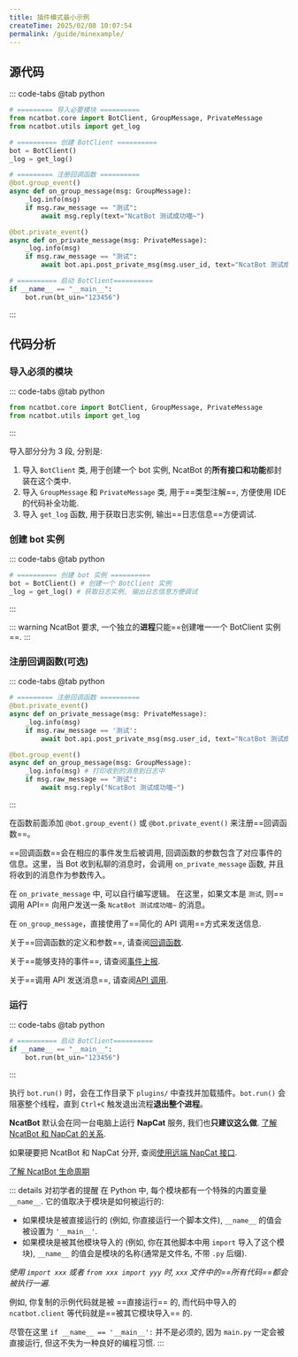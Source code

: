 ```yaml
---
title: 插件模式最小示例
createTime: 2025/02/08 10:07:54
permalink: /guide/minexample/
---
```


## 源代码 

::: code-tabs
@tab python

```python
# ========= 导入必要模块 ==========
from ncatbot.core import BotClient, GroupMessage, PrivateMessage
from ncatbot.utils import get_log

# ========== 创建 BotClient ==========
bot = BotClient()
_log = get_log()

# ========= 注册回调函数 ==========
@bot.group_event()
async def on_group_message(msg: GroupMessage):
    _log.info(msg)
    if msg.raw_message == "测试":
        await msg.reply(text="NcatBot 测试成功喵~")

@bot.private_event()
async def on_private_message(msg: PrivateMessage):
    _log.info(msg)
    if msg.raw_message == "测试":
        await bot.api.post_private_msg(msg.user_id, text="NcatBot 测试成功喵~")

# ========== 启动 BotClient==========
if __name__ == "__main__":
    bot.run(bt_uin="123456")
```
:::

## 代码分析

### 导入必须的模块

::: code-tabs
@tab python

```python
from ncatbot.core import BotClient, GroupMessage, PrivateMessage
from ncatbot.utils import get_log
```

:::

导入部分分为 3 段, 分别是:

1. 导入 `BotClient` 类, 用于创建一个 bot 实例, NcatBot 的**所有接口和功能**都封装在这个类中.
2. 导入 `GroupMessage` 和 `PrivateMessage` 类, 用于==类型注解==, 方便使用 IDE 的代码补全功能.
3. 导入 `get_log` 函数, 用于获取日志实例, 输出==日志信息==方便调试.

### 创建 bot 实例

::: code-tabs
@tab python
```python
# ========== 创建 bot 实例 ==========
bot = BotClient() # 创建一个 BotClient 实例
_log = get_log() # 获取日志实例, 输出日志信息方便调试
```
:::

::: warning
NcatBot 要求, 一个独立的**进程**只能==创建唯一一个 BotClient 实例==.
:::

### 注册回调函数(可选)

::: code-tabs
@tab python
```python
# ========= 注册回调函数 ==========
@bot.private_event()
async def on_private_message(msg: PrivateMessage):
    _log.info(msg)
    if msg.raw_message == '测试':
        await bot.api.post_private_msg(msg.user_id, text="NcatBot 测试成功喵~")

@bot.group_event()
async def on_group_message(msg: GroupMessage):
    _log.info(msg) # 打印收到的消息到日志中
    if msg.raw_message == "测试":
        await msg.reply("NcatBot 测试成功喵~")
```
:::

在函数前面添加 `@bot.group_event()` 或 `@bot.private_event()` 来注册==回调函数==。

==回调函数==会在相应的事件发生后被调用, 回调函数的参数包含了对应事件的信息。这里，当 Bot 收到私聊的消息时，会调用 `on_private_message` 函数, 并且将收到的消息作为参数传入。

在 `on_private_message` 中, 可以自行编写逻辑。 在这里，如果文本是 `测试`, 则==调用 API== 向用户发送一条 `NcatBot 测试成功喵~` 的消息。

在 `on_group_message`，直接使用了==简化的 API 调用==方式来发送信息.

关于==回调函数的定义和参数==, 请查阅[回调函数](../3.%20事件处理/1.%20回调函数.md#什么是回调函数).

关于==能够支持的事件==, 请查阅[事件上报](../3.%20事件处理/2.%20事件上报.md#官方事件发生的条件).

关于==调用 API 发送消息==, 请查阅[API 调用](../4.%20API%20参考/1.%20API%20调用.md#介绍).

### 运行

::: code-tabs
@tab python
```python
# ========== 启动 BotClient==========
if __name__ == "__main__":
    bot.run(bt_uin="123456")
```
:::

执行 `bot.run()` 时，会在工作目录下 `plugins/` 中查找并加载插件。`bot.run()` 会阻塞整个线程，直到 `Ctrl+C` 触发退出流程**退出整个进程**。

**NcatBot** 默认会在同一台电脑上运行 **NapCat** 服务, 我们也**只建议这么做**. [了解 NcatBot 和 NapCat 的关系](../5.%20杂项/1.%20认识%20NcatBot.md#NcatBot-和-NapCat-的关系).

如果硬要把 NcatBot 和 NapCat 分开, 查阅[使用远端 NapCat 接口](../5.%20杂项/2.%20使用远端%20napcat%20接口.md).

[了解 NcatBot 生命周期](./3.%20NcatBot%20生命周期.md)

::: details 对初学者的提醒
在 Python 中, 每个模块都有一个特殊的内置变量 `__name__`. 它的值取决于模块是如何被运行的:

- 如果模块是被直接运行的 (例如, 你直接运行一个脚本文件), `__name__` 的值会被设置为 `'__main__'`.
- 如果模块是被其他模块导入的 (例如, 你在其他脚本中用 `import` 导入了这个模块), `__name__` 的值会是模块的名称(通常是文件名, 不带 `.py` 后缀).

*使用 `import xxx` 或者  `from xxx import yyy` 时, `xxx` 文件中的==所有代码==都会被执行一遍.*

例如, 你复制的示例代码就是被 ==直接运行== 的, 而代码中导入的 `ncatbot.client` 等代码就是==被其它模块导入== 的.

尽管在这里 `if __name__ == '__main__':` 并不是必须的, 因为 `main.py` 一定会被直接运行, 但这不失为一种良好的编程习惯.
:::